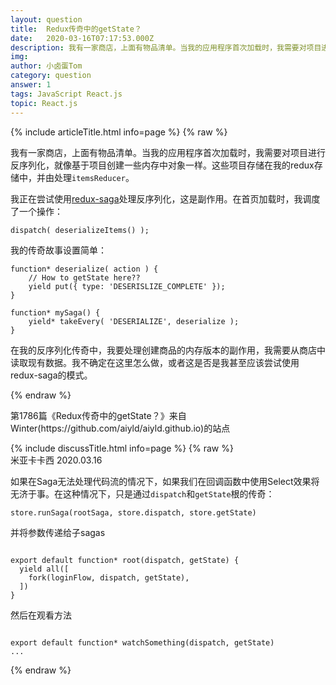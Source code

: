 ```yaml
---
layout: question
title:  Redux传奇中的getState？
date:   2020-03-16T07:17:53.000Z
description: 我有一家商店，上面有物品清单。当我的应用程序首次加载时，我需要对项目进行反序列化，就像基于项目创建一些内存中对象一样。这些项目存储在我的redux存储中，...
img: 
author: 小卤蛋Tom
category: question
answer: 1
tags: JavaScript React.js
topic: React.js
---
```

<div class="article-root">
  <div class="article">
    {% include articleTitle.html info=page %}
    {% raw %}
    <div class="article-content"><p><font style="vertical-align: inherit;"><font style="vertical-align: inherit;">我有一家商店，上面有物品清单。</font><font style="vertical-align: inherit;">当我的应用程序首次加载时，我需要对项目进行反序列化，就像基于项目创建一些内存中对象一样。</font><font style="vertical-align: inherit;">这些项目存储在我的redux存储中，并由处理</font></font><code>itemsReducer</code><font style="vertical-align: inherit;"><font style="vertical-align: inherit;">。</font></font></p>

<p><font style="vertical-align: inherit;"><font style="vertical-align: inherit;">我正在尝试使用</font></font><a href="https://redux-saga.js.org/" rel="noreferrer"><font style="vertical-align: inherit;"><font style="vertical-align: inherit;">redux-saga</font></font></a><font style="vertical-align: inherit;"><font style="vertical-align: inherit;">处理反序列化，这是副作用。</font><font style="vertical-align: inherit;">在首页加载时，我调度了一个操作：</font></font></p>

<pre><code>dispatch( deserializeItems() );
</code></pre>

<p><font style="vertical-align: inherit;"><font style="vertical-align: inherit;">我的传奇故事设置简单：</font></font></p>

<pre><code>function* deserialize( action ) {<font></font>
    // How to getState here??<font></font>
    yield put({ type: 'DESERISLIZE_COMPLETE' });<font></font>
}<font></font>
<font></font>
function* mySaga() {<font></font>
    yield* takeEvery( 'DESERIALIZE', deserialize );<font></font>
}<font></font>
</code></pre>

<p><font style="vertical-align: inherit;"><font style="vertical-align: inherit;">在我的反序列化传奇中，我要处理创建商品的内存版本的副作用，我需要从商店中读取现有数据。</font><font style="vertical-align: inherit;">我不确定在这里怎么做，或者这是否是我甚至应该尝试使用redux-saga的模式。</font></font></p></div>
    {% endraw %}
  </div>
  <p class="winter_mark">第1786篇《Redux传奇中的getState？》来自Winter(https://github.com/aiyld/aiyld.github.io)的站点</p>
  <div class="discuss-wrapper">
    {% include discussTitle.html info=page %}
    {% raw %}
    <div class="discuss-item">
        <div class="discuss-parent">
          <div class="discuss-meta">
            <span class="discuss-user">米亚卡卡西</span>
            <span class="discuss-time">2020.03.16</span>
          </div>
          <div class="discuss-comment"><p><font style="vertical-align: inherit;"><font style="vertical-align: inherit;">如果在Saga无法处理代码流的情况下，如果我们在回调函数中使用Select效果将无济于事。</font><font style="vertical-align: inherit;">在这种情况下，只是通过</font></font><code>dispatch</code><font style="vertical-align: inherit;"><font style="vertical-align: inherit;">和</font></font><code>getState</code><font style="vertical-align: inherit;"><font style="vertical-align: inherit;">根的传奇：</font></font></p>

<pre><code>store.runSaga(rootSaga, store.dispatch, store.getState)
</code></pre>

<p><font style="vertical-align: inherit;"><font style="vertical-align: inherit;">并将参数传递给子sagas</font></font></p>

<p><code>
export default function* root(dispatch, getState) {
  yield all([
    fork(loginFlow, dispatch, getState),
  ])
}
</code></p>

<p><font style="vertical-align: inherit;"><font style="vertical-align: inherit;">然后在观看方法</font></font></p>

<p><code>
export default function* watchSomething(dispatch, getState)
...
</code></p></div>
        </div></div>
    {% endraw %}
  </div>
<div>
